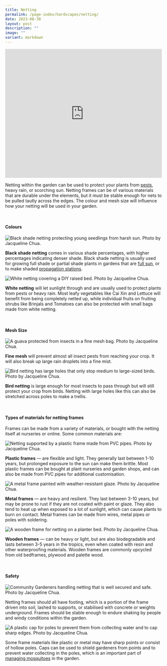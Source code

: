 ```yaml
---
title: Netting
permalink: /page-index/hardscapes/netting/
date: 2023-08-30
layout: post
description: ""
image: ""
variant: markdown
---
```

<section>
	<iframe width="100%" height="415" src="https://www.youtube.com/embed/0hTJYGhBNa8?si=DoIsF1ypKYq0-A-7" title="YouTube video player" frameborder="0" allow="accelerometer; autoplay; clipboard-write; encrypted-media; gyroscope; picture-in-picture; web-share" allowfullscreen=""></iframe>	<br>
	<p>Netting within the garden can be used to protect your plants from <a href="/page-index/pests/pests/">pests</a>, heavy rain, or scorching sun. Netting frames can be of various materials that are durable under the elements, but it must be stable enough for nets to be pulled tautly across the edges. The colour and mesh size will influence how your netting will be used in your garden.</p>
	<br>
</section>

<section>
	<h4>Colours</h4>
	<img title="Black shade netting protecting young seedlings from harsh sun. Photo by Jacqueline Chua." src="/images/Horti%20techniques/shadenetting_jacquelinechua.jpg">
	<p><b>Black shade netting</b> comes in various shade percentages, with higher percentages indicating denser shade. Black shade netting is usually used for growing full shade or partial shade plants in gardens that are <a href="/page-index/horticulture-techniques/gauging-light/">full sun</a>, or to make shaded <a href="/page-index/hardscapes/shelters/">propagation stations</a>. </p> 
	<img title="White netting covering a DIY raised bed. Photo by Jacqueline Chua." src="/images/Hardscapes/Netting%20(5).jpg">
	<p><b>White netting</b> will let sunlight through and are usually used to protect plants from pests or heavy rain. Most leafy vegetables like Cai Xin and Lettuce will benefit from being completely netted up, while individual fruits on fruiting shrubs like Brinjals and Tomatoes can also be protected with small bags made from white netting.</p> 
	<br>
</section>

<section>
	<h4>Mesh Size</h4>
	<img title="A guava protected from insects in a fine mesh bag. Photo by Jacqueline Chua." src="/images/Horti%20techniques/guava_netting_jacquelinechua.jpg">
	<p><b>Fine mesh</b> will prevent almost all insect pests from reaching your crop. It will also break up large rain droplets into a fine mist.</p>
	<img title="Bird netting has large holes that only stop medium to large-sized birds. Photo by Jacqueline Chua." src="/images/Hardscapes/PXL_20230704_033501194.jpg">
	<p><b>Bird netting</b> is large enough for most insects to pass through but will still protect your crop from birds. Netting with large holes like this can also be stretched across poles to make a trellis.</p>
	<br>
</section>

<section>
	<h4>Types of materials for netting frames</h4>
	<p>Frames can be made from a variety of materials, or bought with the netting itself at nurseries or online. Some common materials are:</p>
	<img title="Netting supported by a plastic frame made from PVC pipes. Photo by Jacqueline Chua." src="/images/Hardscapes/PXL_20230601_011437649.jpg">
	<p><b>Plastic frames</b> — are flexible and light. They generally last between 1-10 years, but prolonged exposure to the sun can make them brittle. Most plastic frames can be bought at plant nurseries and garden shops, and can also be made from PVC pipes for additional customisation.</p> 
	<img title="A metal frame painted with weather-resistant glaze. Photo by Jacqueline Chua." src="/images/Hardscapes/Netting%20(10).jpg">
	<p><b>Metal frames</b> — are heavy and resilient. They last between 3-10 years, but may be prone to rust if they are not coated with paint or glaze. They also tend to heat up when exposed to a lot of sunlight, which can cause plants to burn on contact. Metal frames can be made from wires, metal pipes or poles with soldering.</p>  
	<img title="A wooden frame for netting on a planter bed. Photo by Jacqueline Chua." src="/images/Hardscapes/Netting%20(3).jpg">
	<p><b>Wooden frames</b> — can be heavy or light, but are also biodegradable and lasts between 3-5 years in the tropics, even when coated with resin and other waterproofing materials. Wooden frames are commonly upcycled from old bedframes, plywood and palette wood.</p>
	<br>
</section>

<section>
	<h4>Safety</h4>
	<img title="Community Gardeners handling netting that is well secured and safe. Photo by Jacqueline Chua." src="/images/Gardeners/Harvesting%20(1).jpg">
	<p>Netting frames should all have footing, which is a portion of the frame driven into soil, lashed to supports, or stabilised with concrete or weights underground. Frames should be stable enough to endure shaking by people and windy conditions within the garden. </p> 
	<img title="A plastic cap for poles to prevent them from collecting water and to cap sharp edges. Photo by Jacqueline Chua." src="/images/Hardscapes/PXL_20230615_031940141.jpg">
	<p>Some frame materials like plastic or metal may have sharp points or consist of hollow poles. Caps can be used to shield gardeners from points and to prevent water collecting in the poles, which is an important part of <a href="/page-index/housekeeping/keeping-gardens-mosquito-free/">managing mosquitoes</a> in the garden.</p>
	<br>
</section>